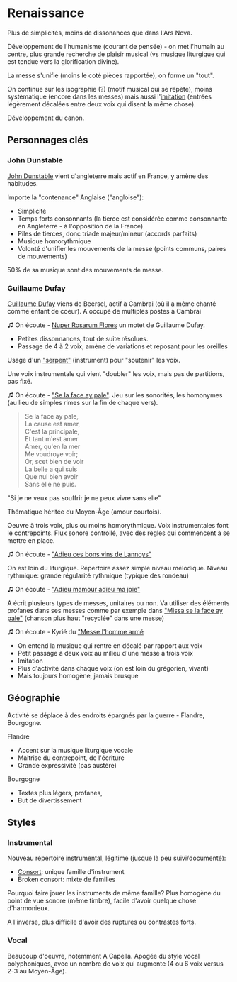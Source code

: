 # Renaissance


Plus de simplicités, moins de dissonances que dans l'Ars Nova.

Développement de l'humanisme (courant de pensée) - on met l'humain au centre, plus grande recherche de plaisir musical (vs musique liturgique qui est tendue vers la glorification divine).

La messe s'unifie (moins le coté pièces rapportée), on forme un "tout".

On continue sur les isographie (?) (motif musical qui se répète), moins systèmatique (encore dans les messes) mais aussi l'[imitation](https://fr.wikipedia.org/wiki/Imitation_(musique)) (entrées légèrement décalées entre deux voix qui disent la même chose). 

Développement du canon.

## Personnages clés

### John Dunstable

[John Dunstable](https://fr.wikipedia.org/wiki/John_Dunstable) vient d'angleterre mais actif en France, y amène des habitudes.

Importe la "contenance" Anglaise ("angloise"):

- Simplicité
- Temps forts consonnants (la tierce est considérée comme consonnante en Angleterre - à l'opposition de la France)
- Piles de tierces, donc triade majeur/mineur (accords parfaits)
- Musique homorythmique
- Volonté d'unifier les mouvements de la messe (points communs, paires de mouvements)

50% de sa musique sont des mouvements de messe.

### Guillaume Dufay

[Guillaume Dufay](https://fr.wikipedia.org/wiki/Guillaume_Dufay) viens de Beersel, actif à Cambrai (où il a même chanté comme enfant de coeur). A occupé de multiples postes à Cambrai

&#9835; On écoute - [Nuper Rosarum Flores](https://www.youtube.com/watch?v=hGW2HL35kqY) un motet de Guillaume Dufay. 

- Petites dissonnances, tout de suite résolues.
- Passage de 4 à 2 voix, amène de variations et reposant pour les oreilles

Usage d'un ["serpent"](https://fr.wikipedia.org/wiki/Serpent_(musique)) (instrument) pour "soutenir" les voix.

Une voix instrumentale qui vient "doubler" les voix, mais pas de partitions, pas fixé.

&#9835; On écoute - ["Se la face ay pale"](https://www.youtube.com/watch?v=0BJ-9TVqYC4). Jeu sur les sonorités, les homonymes (au lieu de simples rimes sur la fin de chaque vers).

> Se la face ay pale, <br>
 La cause est amer, <br>
 C'est la principale, <br>
 Et tant m'est amer <br>
 Amer, qu'en la mer <br>
 Me voudroye voir; <br>
 Or, scet bien de voir <br>
 La belle a qui suis <br>
 Que nul bien avoir <br>
 Sans elle ne puis. <br>

"Si je ne veux pas souffrir je ne peux vivre sans elle"

Thématique héritée du Moyen-Âge (amour courtois).

Oeuvre à trois voix, plus ou moins homorythmique.
Voix instrumentales font le contrepoints.
Flux sonore controllé, avec des règles qui commencent à se mettre en place.

&#9835; On écoute - ["Adieu ces bons vins de Lannoys"](https://www.youtube.com/watch?v=4esGXmuz4Qg)

On est loin du liturgique. Répertoire assez simple niveau mélodique.
Niveau rythmique: grande régularité rythmique (typique des rondeau)

&#9835; On écoute - ["Adieu mamour adieu ma joie"](https://www.youtube.com/watch?v=1Ocfd6KQzAo)


A écrit plusieurs types de messes, unitaires ou non. Va utiliser des éléments profanes dans ses messes comme par exemple dans ["Missa se la face ay pale"](https://imslp.org/wiki/Missa_Se_la_face_ay_pale_(Dufay,_Guillaume)) (chanson plus haut "recyclée" dans une messe)

&#9835; On écoute - Kyrié du ["Messe l'homme armé](https://www.youtube.com/watch?v=ibSeyIbNGYA) 

- On entend la musique qui rentre en décalé par rapport aux voix
- Petit passage à deux voix au milieu d'une messe à trois voix
- Imitation
- Plus d'activité dans chaque voix (on est loin du grégorien, vivant)
- Mais toujours homogène, jamais brusque

## Géographie

Activité se déplace à des endroits épargnés par la guerre - Flandre, Bourgogne.

Flandre

- Accent sur la musique liturgique vocale
- Maitrise du contrepoint, de l'écriture
- Grande expressivité (pas austère)

Bourgogne

- Textes plus légers, profanes, 
- But de divertissement

## Styles
### Instrumental 

Nouveau répertoire instrumental, légitime (jusque là peu suivi/documenté):

- [Consort](https://fr.wikipedia.org/wiki/Consort): unique famille d'instrument
- Broken consort: mixte de familles

Pourquoi faire jouer les instruments de même famille? Plus homogène du point de vue sonore (même timbre), facile d'avoir quelque chose d'harmonieux.

A l'inverse, plus difficile d'avoir des ruptures ou contrastes forts.

### Vocal

Beaucoup d'oeuvre, notemment A Capella. Apogée du style vocal polyphoniques, avec un nombre de voix qui augmente (4 ou 6 voix versus 2-3 au Moyen-Âge).